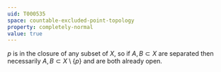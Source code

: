 ```yaml
---
uid: T000535
space: countable-excluded-point-topology
property: completely-normal
value: true
---
```

$p$ is in the closure of any subset of $X$, so if $A,B \subset X$ are separated then necessarily $A,B \subset X \setminus \{p\}$ and are both already open.

